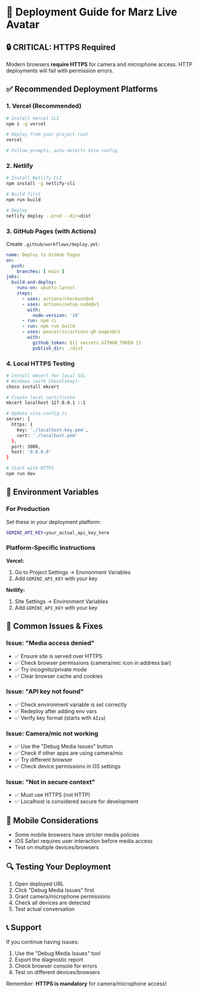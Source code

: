 # 🚀 Deployment Guide for Marz Live Avatar

## 🔒 **CRITICAL: HTTPS Required**

Modern browsers **require HTTPS** for camera and microphone access. HTTP deployments will fail with permission errors.

## ✅ **Recommended Deployment Platforms**

### 1. **Vercel (Recommended)**
```bash
# Install Vercel CLI
npm i -g vercel

# Deploy from your project root
vercel

# Follow prompts, auto-detects Vite config
```

### 2. **Netlify**
```bash
# Install Netlify CLI
npm install -g netlify-cli

# Build first
npm run build

# Deploy
netlify deploy --prod --dir=dist
```

### 3. **GitHub Pages (with Actions)**
Create `.github/workflows/deploy.yml`:
```yaml
name: Deploy to GitHub Pages
on:
  push:
    branches: [ main ]
jobs:
  build-and-deploy:
    runs-on: ubuntu-latest
    steps:
      - uses: actions/checkout@v4
      - uses: actions/setup-node@v3
        with:
          node-version: '18'
      - run: npm ci
      - run: npm run build
      - uses: peaceiris/actions-gh-pages@v3
        with:
          github_token: ${{ secrets.GITHUB_TOKEN }}
          publish_dir: ./dist
```

### 4. **Local HTTPS Testing**
```bash
# Install mkcert for local SSL
# Windows (with Chocolatey):
choco install mkcert

# Create local certificate
mkcert localhost 127.0.0.1 ::1

# Update vite.config.ts
server: {
  https: {
    key: './localhost-key.pem',
    cert: './localhost.pem'
  },
  port: 3000,
  host: '0.0.0.0'
}

# Start with HTTPS
npm run dev
```

## 🔧 **Environment Variables**

### For Production
Set these in your deployment platform:

```bash
GEMINI_API_KEY=your_actual_api_key_here
```

### Platform-Specific Instructions

**Vercel:**
1. Go to Project Settings → Environment Variables
2. Add `GEMINI_API_KEY` with your key

**Netlify:**
1. Site Settings → Environment Variables
2. Add `GEMINI_API_KEY` with your key

## 🐛 **Common Issues & Fixes**

### Issue: "Media access denied"
- ✅ Ensure site is served over HTTPS
- ✅ Check browser permissions (camera/mic icon in address bar)
- ✅ Try incognito/private mode
- ✅ Clear browser cache and cookies

### Issue: "API key not found"
- ✅ Check environment variable is set correctly
- ✅ Redeploy after adding env vars
- ✅ Verify key format (starts with `AIza`)

### Issue: Camera/mic not working
- ✅ Use the "Debug Media Issues" button
- ✅ Check if other apps are using camera/mic
- ✅ Try different browser
- ✅ Check device permissions in OS settings

### Issue: "Not in secure context"
- ✅ Must use HTTPS (not HTTP)
- ✅ Localhost is considered secure for development

## 📱 **Mobile Considerations**

- Some mobile browsers have stricter media policies
- iOS Safari requires user interaction before media access
- Test on multiple devices/browsers

## 🔍 **Testing Your Deployment**

1. Open deployed URL
2. Click "Debug Media Issues" first
3. Grant camera/microphone permissions
4. Check all devices are detected
5. Test actual conversation

## 📞 **Support**

If you continue having issues:
1. Use the "Debug Media Issues" tool
2. Export the diagnostic report
3. Check browser console for errors
4. Test on different devices/browsers

Remember: **HTTPS is mandatory** for camera/microphone access!